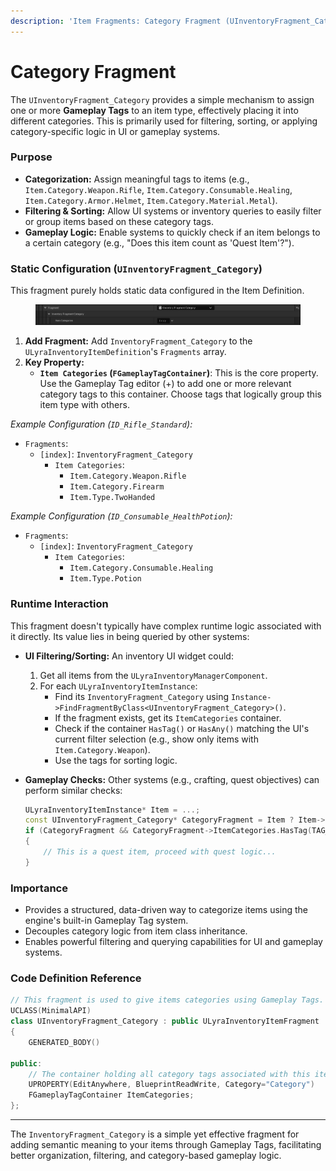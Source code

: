 ```yaml
---
description: 'Item Fragments: Category Fragment (UInventoryFragment_Category)'
---
```


# Category Fragment

The `UInventoryFragment_Category` provides a simple mechanism to assign one or more **Gameplay Tags** to an item type, effectively placing it into different categories. This is primarily used for filtering, sorting, or applying category-specific logic in UI or gameplay systems.

### Purpose

* **Categorization:** Assign meaningful tags to items (e.g., `Item.Category.Weapon.Rifle`, `Item.Category.Consumable.Healing`, `Item.Category.Armor.Helmet`, `Item.Category.Material.Metal`).
* **Filtering & Sorting:** Allow UI systems or inventory queries to easily filter or group items based on these category tags.
* **Gameplay Logic:** Enable systems to quickly check if an item belongs to a certain category (e.g., "Does this item count as 'Quest Item'?").

### Static Configuration (`UInventoryFragment_Category`)

This fragment purely holds static data configured in the Item Definition.

<figure><img src="../../../.gitbook/assets/image (75).png" alt=""><figcaption></figcaption></figure>

1. **Add Fragment:** Add `InventoryFragment_Category` to the `ULyraInventoryItemDefinition`'s `Fragments` array.
2. **Key Property:**
   * **`Item Categories` (`FGameplayTagContainer`)**: This is the core property. Use the Gameplay Tag editor (+) to add one or more relevant category tags to this container. Choose tags that logically group this item type with others.

_Example Configuration (`ID_Rifle_Standard`):_

* `Fragments`:
  * `[index]`: `InventoryFragment_Category`
    * `Item Categories`:
      * `Item.Category.Weapon.Rifle`
      * `Item.Category.Firearm`
      * `Item.Type.TwoHanded`

_Example Configuration (`ID_Consumable_HealthPotion`):_

* `Fragments`:
  * `[index]`: `InventoryFragment_Category`
    * `Item Categories`:
      * `Item.Category.Consumable.Healing`
      * `Item.Type.Potion`

### Runtime Interaction

This fragment doesn't typically have complex runtime logic associated with it directly. Its value lies in being queried by other systems:

* **UI Filtering/Sorting:** An inventory UI widget could:
  1. Get all items from the `ULyraInventoryManagerComponent`.
  2. For each `ULyraInventoryItemInstance`:
     * Find its `InventoryFragment_Category` using `Instance->FindFragmentByClass<UInventoryFragment_Category>()`.
     * If the fragment exists, get its `ItemCategories` container.
     * Check if the container `HasTag()` or `HasAny()` matching the UI's current filter selection (e.g., show only items with `Item.Category.Weapon`).
     * Use the tags for sorting logic.
*   **Gameplay Checks:** Other systems (e.g., crafting, quest objectives) can perform similar checks:

    ```cpp
    ULyraInventoryItemInstance* Item = ...;
    const UInventoryFragment_Category* CategoryFragment = Item ? Item->FindFragmentByClass<UInventoryFragment_Category>() : nullptr;
    if (CategoryFragment && CategoryFragment->ItemCategories.HasTag(TAG_Item_Category_QuestItem))
    {
        // This is a quest item, proceed with quest logic...
    }
    ```

### Importance

* Provides a structured, data-driven way to categorize items using the engine's built-in Gameplay Tag system.
* Decouples category logic from item class inheritance.
* Enables powerful filtering and querying capabilities for UI and gameplay systems.

### Code Definition Reference

```cpp
// This fragment is used to give items categories using Gameplay Tags.
UCLASS(MinimalAPI)
class UInventoryFragment_Category : public ULyraInventoryItemFragment
{
	GENERATED_BODY()

public:
	// The container holding all category tags associated with this item type.
	UPROPERTY(EditAnywhere, BlueprintReadWrite, Category="Category")
	FGameplayTagContainer ItemCategories;
};
```

***

The `InventoryFragment_Category` is a simple yet effective fragment for adding semantic meaning to your items through Gameplay Tags, facilitating better organization, filtering, and category-based gameplay logic.
